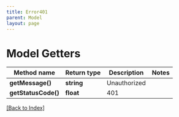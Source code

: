 ```yaml
---
title: Error401
parent: Model
layout: page
---
```


# Model Getters

Method name | Return type | Description | Notes
------------ | ------------- | ------------- | -------------
**getMessage()** | **string** | Unauthorized |
**getStatusCode()** | **float** | 401 |

[[Back to Index]](../index.md)
